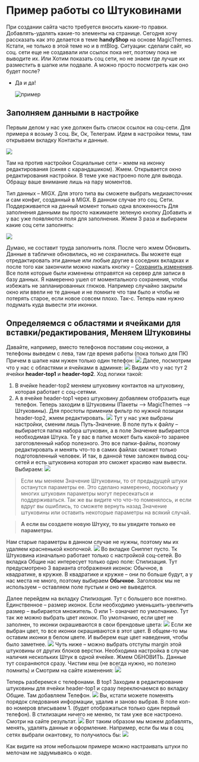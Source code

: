 # Пример работы со Штуковинами

При создании сайта часто требуется вносить какие-то правки. Добавлять-удалять какие-то элементы на странице. Сегодня хочу рассказать как это делается в теме <strong>handyShop</strong> на основе MagicThemes. Кстати, не только в этой теме но и в mtBlog.
Ситуации: cделали сайт, но соц. сети еще не создавали или ссылок пока нет, поэтому пока не выводите их.
Или Хотим показать соц сети, но не знаем где лучше их разместить в шапке или подвале. А можно просто посмотреть как оно будет после?
- Да и да!

  ![пример](https://file.modx.pro/files/a/d/d/adddb60e722eeb2c6973e7bb7a60b326.jpg)

## Заполняем данными в настройке

  Первым делом у нас уже должен быть список ссылок на соц-сети. Для примера я возьму 3 соц. Вк, Ок, Телеграм. Идем в настройки темы, там открываем вкладку Контакты и данные.

  <a href="https://file.modx.pro/files/0/7/d/07d79192f9abf4d18de2ea1ec844ec78.png" rel="fancybox"><img src="https://file.modx.pro/files/0/7/d/07d79192f9abf4d18de2ea1ec844ec78s.jpg" class="fancybox thumbnail"></a>

  Там на против настройки Социальные сети – жмем на иконку редактирования (синяя с карандашиком). Жмем.
  Открывается окно редактирования настройки. В теме уже настроено поле для вывода. Обращу ваше внимание лишь на пару моментов.

Тип данных – MIGX. Для этого типа вы сможете выбрать медиаисточник и сам конфиг, созданный в MIGX. В данном случае это соц. Сети.
Поддерживается на данный момент только одна вложенность
Для заполнения данными вы просто нажимаете зеленую кнопку Добавить и у вас уже появляются поля для заполнения. Жмем 3 раза и выбираем какие соц сети заполнять:

<a href="https://file.modx.pro/files/f/3/8/f38325c4146d3c200aa47595614f2c90.png" rel="fancybox"><img src="https://file.modx.pro/files/f/3/8/f38325c4146d3c200aa47595614f2c90s.jpg" class="fancybox thumbnail"></a>

Думаю, не составит труда заполнить поля. После чего жмем Обновить. Данные в табличке обновились, но не сохранились. Вы можете еще отредактировать эти данные или любые другие в соседних вкладках и после того как закончили можно нажать кнопку – <u>Сохранить изменения</u>.
Все поля которые были изменены отправятся на сервер для записи в базу данных.
Я намеренно ушел от моментального сохранения, чтобы избежать не запланированных глюков. Например случайно закрыли окно или ввели не те данные и не помните что там было и чтобы не потерять старое, если новое совсем плохо.
Так-с. Теперь нам нужно подумать куда вывести эти иконки.

## Определяемся с областями и ячейками для вставки/редактирования, Меняем Штуковины

Давайте, например, вместо телефонов поставим соц-иконки, а телефоны выведем с лева, там где время работы (пока только для ПК) Причем в шапке нам нужен только один телефон:
<a href="https://file.modx.pro/files/b/d/1/bd137a26a43bc296d1a7ace58942ea10.png" rel="fancybox"><img src="https://file.modx.pro/files/b/d/1/bd137a26a43bc296d1a7ace58942ea10s.jpg" class="fancybox thumbnail"></a>
Далее, посмотрим что у нас с областями и ячейками в админке:
<a href="https://file.modx.pro/files/e/0/a/e0a870b882d84ccf4972ca606ec37ce2.png" rel="fancybox"><img src="https://file.modx.pro/files/e/0/a/e0a870b882d84ccf4972ca606ec37ce2s.jpg" class="fancybox thumbnail"></a>
Видим что у нас тут 2 ячейки <strong>header-top1</strong> и <strong>header-top2</strong>.
Ход логики такой:
1.	В ячейке header-top2 меняем штуковину контактов на штуковину, которая работает с соц-сетями.
2.	А в ячейке header-top1 через штуковину добавляем отобразить еще телефон.
      Теперь заходим в Штуковины (Пакеты –> MagicThemes –> Штуковины).
      Для простоты применим фильтр по нужной позиции header-top2, жмем редактировать.
      <img src="https://file.modx.pro/files/1/a/b/1ab5bbf8a6b277b6fdad69e974cf4b19.png" />
      Тут у нас уже выбраны настройки, сменим лишь Путь-Значение. В поле путь к файлу – выбирается папка набора штуковин, а в поле Значение выбирается необходимая Штука.
      Те у вас в папке может быть какой-то заранее заготовленный набор полезного. Это все папки-файлы, поэтому редактировать и менять что-то в самих файлах сможет только подготовленный человек.
      И так, в данной теме заложен вывод соц-сетей и есть штуковина которая это сможет красиво нам вывести. Выбираем:
      <a href="https://file.modx.pro/files/6/a/f/6affea77bb2dfeb7c50be9ede3c76e84.png" rel="fancybox"><img src="https://file.modx.pro/files/6/a/f/6affea77bb2dfeb7c50be9ede3c76e84s.jpg" class="fancybox thumbnail"></a>
> Если мы меняем Значение Штуковины, то от предыдущей штуки останутся параметры ее. Это сделано намеренно, поскольку у многих штуковин параметры могут пересекаться и поддерживаться. Так же вы видите что что-то поменялось, и если вдруг вы ошиблись, то сможете вернуть назад Значение штуковины или оставить некоторые параметры на всякий случай.

> **А если вы создаете новую Штуку, то вы увидите только ее параметры.**

Нам старые параметры в данном случае не нужны, поэтому мы их удаляем красненькой кнопочкой.
<a href="https://file.modx.pro/files/4/0/a/40a8dcb48235a5f6fb940596ed864c01.png" rel="fancybox"><img src="https://file.modx.pro/files/4/0/a/40a8dcb48235a5f6fb940596ed864c01s.jpg" class="fancybox thumbnail"></a>
Во вкладке Сниппет пусто. Тк Штуковина изначально работает только с настройкой соц-сетей.
Во вкладка Общие нас интересует только одно поле: Стилизация. Тут предусмотрено 3 варианта отображения иконок: Обычное, в квадратике, в кружке. В квадратике и кружке – они по больше будут, а у нас места не много, поэтому выбираем <strong>Обычное</strong>. Заголовок мы не используем – оставляем поле пустым и оно не выведется.

Далее перейдем на вкладку <em>Стилизация</em>. Тут с большего все понятно. Единственное – размер иконок. Если необходимо уменьшить-увеличить размер – выбирается множитель. 0 или 1- означает по умолчанию. Тут так же можно выбрать цвет иконок.
По умолчанию, если цвет не заполнен, то иконки окрашиваются в свои брендовые цвета:
<img src="https://file.modx.pro/files/2/6/6/266fc717b1bfc68f5e6c4da0cca1e285.png" />
Если же выбран цвет, то все иконки окрашиваются в этот цвет. В общем-то мы оставим иконки в белом цвете. И выберем еще цвет наведения, чтобы было заметнее.
<a href="https://file.modx.pro/files/a/2/9/a298e5896c47c0901ef6a64aeed51810.png" rel="fancybox"><img src="https://file.modx.pro/files/a/2/9/a298e5896c47c0901ef6a64aeed51810s.jpg" class="fancybox thumbnail"></a>
Чуть ниже – можно выбрать отступы margin этой штуковины от других блоков верстки. Необходима настройка в случае наличия нескольких Штук в одной ячейке.
Жмем ОБНОВИТЬ. Данные тут сохраняются сразу. Чистим кеш (не всегда нужно, но полезно помнить) и Смотрим на сайте изменения:
<img src="https://file.modx.pro/files/2/a/7/2a79c121f6b0c0511837903256f3dbea.png" />

Теперь разберемся с телефонами. В top1
Заходим в редактирование штуковины для ячейки header-top1 и сразу переключаемся во вкладку Общие. Там добавляем Телефон.
<a href="https://file.modx.pro/files/0/b/7/0b7c9c4c44f735dee73fb0a1962717af.png" rel="fancybox"><img src="https://file.modx.pro/files/0/b/7/0b7c9c4c44f735dee73fb0a1962717afs.jpg" class="fancybox thumbnail"></a>
Вы, кстати можете поменять порядок следования информации, удалив и заново выбрав. В поле кол-во номеров вписываем 1. (будет отображаться только один первый телефон). В стилизации ничего не меняю, тк там уже все настроено.
Смотри на сайте результат.
<img src="https://file.modx.pro/files/1/9/4/1940a1ad965067816c5accb04472a4e8.png" />
Вот таким образом мы можем добавлять, менять, удалять данные и оформление.
Например, если бы мы в соц сетях выбрали окантовку, то получилось бы:
<a href="https://file.modx.pro/files/8/2/5/82597d4173a991e43f3d3859a9a46866.png" rel="fancybox"><img src="https://file.modx.pro/files/8/2/5/82597d4173a991e43f3d3859a9a46866s.jpg" class="fancybox thumbnail"></a>

Как видите на этом небольшом примере можно настраивать штуки по мелочам не задумываясь о коде.
